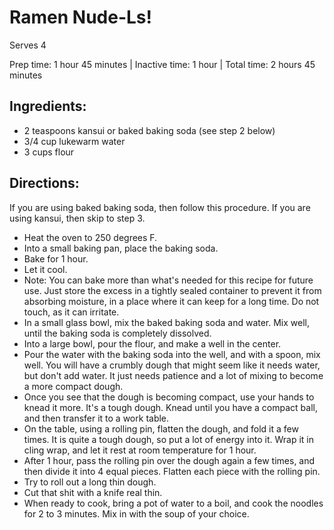 Ramen Nude-Ls!
==============

Serves 4

Prep time: 1 hour 45 minutes | Inactive time: 1 hour | Total time: 2 hours 45 minutes

## Ingredients:
- 2 teaspoons kansui or baked baking soda (see step 2 below)
- 3/4 cup lukewarm water
- 3 cups flour

## Directions:
If you are using baked baking soda, then follow this procedure. If you are using kansui, then skip to step 3. 
- Heat the oven to 250 degrees F.
- Into a small baking pan, place the baking soda. 
- Bake for 1 hour.
- Let it cool. 
- Note: You can bake more than what's needed for this recipe for future use. Just store the excess in a tightly sealed container to prevent it from absorbing moisture, in a place where it can keep for a long time. Do not touch, as it can irritate.
- In a small glass bowl, mix the baked baking soda and water. Mix well, until the baking soda is completely dissolved.
- Into a large bowl, pour the flour, and make a well in the center.
- Pour the water with the baking soda into the well, and with a spoon, mix well. You will have a crumbly dough that might seem like it needs water, but don't add water. It just needs patience and a lot of mixing to become a more compact dough.
- Once you see that the dough is becoming compact, use your hands to knead it more. It's a tough dough. Knead until you have a compact ball, and then transfer it to a work table.
- On the table, using a rolling pin, flatten the dough, and fold it a few times. It is quite a tough dough, so put a lot of energy into it. Wrap it in cling wrap, and let it rest at room temperature for 1 hour.
- After 1 hour, pass the rolling pin over the dough again a few times, and then divide it into 4 equal pieces. Flatten each piece with the rolling pin.
- Try to roll out a long thin dough.
- Cut that shit with a knife real thin.
- When ready to cook, bring a pot of water to a boil, and cook the noodles for 2 to 3 minutes. Mix in with the soup of your choice.
